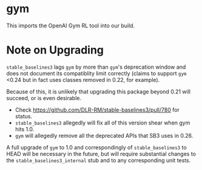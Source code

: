 gym
===

This imports the OpenAI Gym RL tool into our build.


Note on Upgrading
=================

`stable_baselines3` lags `gym` by more than `gym`'s deprecation window and
does not document its compatiblity limit correctly (claims to support `gym`
<0.24 but in fact uses classes removed in 0.22, for example).

Because of this, it is unlikely that upgrading this package beyond 0.21 will
succeed, or is even desirable.

 * Check https://github.com/DLR-RM/stable-baselines3/pull/780 for status.
 * `stable_baselines3` allegedly will fix all of this version shear when gym
   hits 1.0.
 * `gym` will allegedly remove all the deprecated APIs that SB3 uses in 0.26.

A full upgrade of `gym` to 1.0 and correspondingly of `stable_baselines3` to
HEAD will be necessary in the future, but will require substantial changes to
the `stable_baselines3_internal` stub and to any corresponding unit tests.
